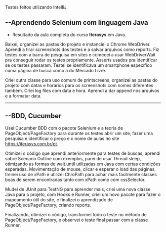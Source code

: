 Testes feitos utilizando IntelliJ.

<h2>--Aprendendo Selenium com linguagem Java</h2>

- Resultado da aula completa do curso <b>Iterasys</b> em Java.

Baixei, organizei as pastas do projeto e instanciei o Chrome WebDriver.
Aprendi a tirar screenshots dos testes e a salvar arquivos como reports.
Fiz testes com a barra de pesquisa em sites e comecei a usar WebDriverWait pra conseguir rodar os testes propriamente.
Asserts usados pra identificar se os testes passaram.
Testei se identificava um smartphone específico numa página de busca como a do Mercado Livre.

Criei outra classe para uso comum de printscreens, organizei as pastas do projeto com datas e horários para os screenshots com nomes diferentes também.
Criei log files com data e hora. Aprendi a dar append nos arquivos e a formatar data.

--------------------

<h2>--BDD, Cucumber</h2>

Usei Cucumber BDD com o pacote Selenium e a teoria de PageObject/PageFactory para durante os testes abrir um site, fazer uma pesquisa e identificar o preço e o nome de aulas no site https://iterasys.com.br/pt.

Otimizei o código que aprendi anteriormente para testes de buscas, aprendi sobre Scenario Outline com exemplos, parei de usar Thread.sleep, otimizando as formas de wait.until utilizadas em Java com certas condições esperadas.
Movimentação de mouse, clicar e esperar o load das páginas, treinei uso de xPath e utilizei ChroPath para achar mais facilmente classes boas de serem encontradas tanto com xPath como com cssSelector.

Mudei de JUnit para TestNG para aprender mais, criei uma nova classe Java para o projeto, com Hooks e Runner, criei um novo pacote para fazer o mapeamento útil do site, e finalizei o aprendizado de PageObject/PageFactory, criando reports.

Finalizando, otimizei o código, transformei todo o teste no método de PageObject/PageFactory, e observei o teste final passar com a classe Runner.
